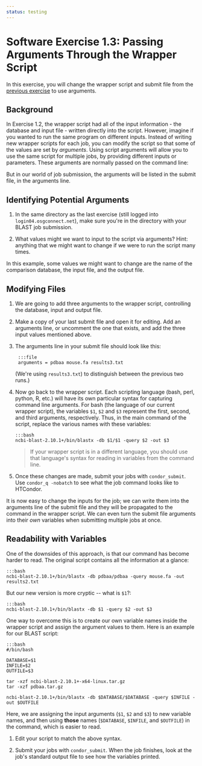 ```yaml
---
status: testing
---
```


<style type="text/css"> pre em { font-style: normal; background-color: yellow; } pre strong { font-style: normal; font-weight: bold; color: #008; } </style>

Software Exercise 1.3: Passing Arguments Through the Wrapper Script
===================================================

In this exercise, you will change the wrapper script and submit file
from the [previous exercise](../part1-ex2-wrapper) to use arguments. 

Background
----------

In Exercise 1.2, the wrapper script had all of the input information - 
the database and input file - written directly into the script. However, 
imagine if you wanted to run the same program on different inputs. 
Instead of writing new wrapper scripts for each job, you can
modify the script so that some of the values are set by *arguments*.
Using script arguments will allow you to use the same script for
multiple jobs, by providing different inputs or parameters. These
arguments are normally passed on the command line:

But in our world of job submission, the arguments will be listed in the
submit file, in the arguments line.

Identifying Potential Arguments
-------------------------------

1. In the same directory as the last exercise (still logged into 
`login04.osgconnect.net`), make sure you're in the directory with your 
BLAST job submission. 

1.  What values might we want to input to the script via arguments?
Hint: anything that we might want to change if we were to run the script
many times.

In this example, some values we might want to change are the name of the 
comparison database, the input file, and the output file. 

Modifying Files
---------------

1. We are going to add three arguments to the wrapper script, controlling 
the database, input and output file. 

1. Make a copy of your last submit file and open it for editing. Add an 
arguments line, or uncomment the one that exists, and add the three input 
values mentioned above. 

1. The arguments line in your submit file should look like this: 

        :::file
		arguments = pdbaa mouse.fa results3.txt

	(We're using `results3.txt`) to distinguish between the previous two runs.)

1.  Now go back to the wrapper script. Each scripting language (bash,
perl, python, R, etc.) will have its own particular syntax for capturing
command line arguments. For bash (the language of our current wrapper
script), the variables `$1`, `$2` and `$3` represent  the first, second, 
and third arguments, respectively.  Thus, in  the main command of the script,
replace the various names with these variables: 

        :::bash
        ncbi-blast-2.10.1+/bin/blastx -db $1/$1 -query $2 -out $3

	> If your wrapper script is in a different language, you should use 
	that language's syntax for reading in variables from the command line. 

1.  Once these changes are made, submit your jobs with `condor_submit`.
Use `condor_q -nobatch` to see what the job command looks like to
HTCondor.

It is now easy to change the inputs for the job; we can write them into 
the arguments line of the submit file and they will be propagated to the 
command in the wrapper script. We can even turn the submit file arguments 
into their *own* variables when submitting multiple jobs at once. 

Readability with Variables
---------------

One of the downsides of this approach, is that our command has become 
harder to read. The original script contains all the information at a glance:

	:::bash
	ncbi-blast-2.10.1+/bin/blastx -db pdbaa/pdbaa -query mouse.fa -out results2.txt

But our new version is more cryptic -- what is `$1`?: 

	:::bash
	ncbi-blast-2.10.1+/bin/blastx -db $1 -query $2 -out $3

One way to overcome this is to create our own variable names inside the wrapper 
script and assign the argument values to them. Here is an example for our 
BLAST script: 

	:::bash
	#/bin/bash
	
	DATABASE=$1
	INFILE=$2
	OUTFILE=$3
	
	tar -xzf ncbi-blast-2.10.1+-x64-linux.tar.gz 
	tar -xzf pdbaa.tar.gz

	ncbi-blast-2.10.1+/bin/blastx -db $DATABASE/$DATABASE -query $INFILE -out $OUTFILE

Here, we are assigning the input arguments (`$1`, `$2` and `$3`) to new variable names, and 
then using **those** names (`$DATABASE`, `$INFILE`, and `$OUTFILE`) in the command, 
which is easier to read. 

1. Edit your script to match the above syntax. 

1.  Submit your jobs with `condor_submit`. When the job finishes, look at the job's 
standard output file to see how the variables printed. 
